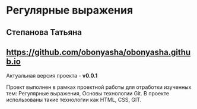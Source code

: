 # Регулярные выражения  
## Степанова Татьяна  
## https://github.com/obonyasha/obonyasha.github.io 

Актуальная версия проекта - **v0.0.1**  

Проект выполнен в рамках проектной работы для отработки изученных тем: Регулярные выражения, Основы технологии Git.
В проекте использованы такие технологии как HTML, CSS, GIT.
